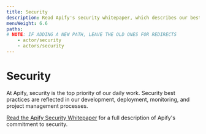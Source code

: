 ```yaml
---
title: Security
description: Read Apify's security whitepaper, which describes our best practices.
menuWeight: 6.6
paths:
# NOTE: IF ADDING A NEW PATH, LEAVE THE OLD ONES FOR REDIRECTS
    - actor/security
    - actors/security
---
```


# Security

At Apify, security is the top priority of our daily work. Security best practices are reflected in our development, deployment, monitoring, and project management processes.

[Read the Apify Security Whitepaper](https://apify.com/security-whitepaper.pdf) for a full description of Apify's commitment to security.
